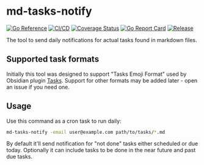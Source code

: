 # md-tasks-notify

[![Go Reference](https://pkg.go.dev/badge/github.com/powerman/md-tasks-notify.svg)](https://pkg.go.dev/github.com/powerman/md-tasks-notify)
[![CI/CD](https://github.com/powerman/md-tasks-notify/actions/workflows/CI&CD.yml/badge.svg)](https://github.com/powerman/md-tasks-notify/actions/workflows/CI&CD.yml)
[![Coverage Status](https://raw.githubusercontent.com/powerman/md-tasks-notify/gh-badges/badges/coverage-statements.svg)](https://github.com/powerman/md-tasks-notify/actions/workflows/CI&CD.yml)
[![Go Report Card](https://goreportcard.com/badge/github.com/powerman/md-tasks-notify)](https://goreportcard.com/report/github.com/powerman/md-tasks-notify)
[![Release](https://img.shields.io/github/v/release/powerman/md-tasks-notify)](https://github.com/powerman/md-tasks-notify/releases/latest)

The tool to send daily notifications for actual tasks found in markdown files.

## Supported task formats

Initially this tool was designed to support "Tasks Emoji Format" used by Obsidian plugin
[Tasks](https://publish.obsidian.md/tasks/Introduction).
Support for other formats may be added later - open an issue if you need one.

## Usage

Use this command as a cron task to run daily:

```sh
md-tasks-notify -email user@example.com path/to/tasks/*.md
```

By default it'll send notification for "not done" tasks either scheduled or due today.
Optionally it can include tasks to be done in the near future and past due tasks.
